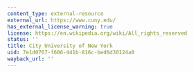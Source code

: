 ```yaml
---
content_type: external-resource
external_url: https://www.cuny.edu/
has_external_license_warning: true
license: https://en.wikipedia.org/wiki/All_rights_reserved
status: ''
title: City University of New York
uid: 7e1d0767-f606-441b-816c-bed6d30124a0
wayback_url: ''
---
```

